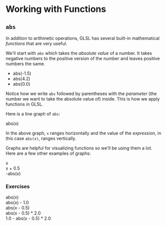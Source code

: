 # Working with Functions

## `abs`

In addition to arithmetic operations, GLSL has several built-in mathematical *functions* that are very useful.

We'll start with `abs` which takes the *absolute value* of a number. It takes negative numbers to the positive version of the number and leaves positive numbers the same.

* <div class="evaluator">abs(-1.5)</div>
* <div class="evaluator">abs(4.2)</div>
* <div class="evaluator">abs(0.0)</div>

Notice how we write `abs` followed by parentheses with the *parameter* (the number we want to take the absolute value of) inside. This is how we apply functions in GLSL.

Here is a line graph of `abs`:

<div class="graph-example">abs(x)</div>

In the above graph, `x` ranges horizontally and the value of the *expression*, in this case `abs(x)`, ranges vertically.

Graphs are helpful for visualizing functions so we'll be using them a lot. Here are a few other examples of graphs:

<div class="graph-example">x</div>

<div class="graph-example">x + 0.5</div>

<div class="graph-example">-abs(x)</div>

### Exercises

<div class="graph-exercise">
  <div class="start">abs(x)</div>
  <div class="solution">abs(x) - 1.0</div>
  <div class="solution">abs(x - 0.5)</div>
  <div class="solution">abs(x - 0.5) * 2.0</div>
  <div class="solution">1.0 - abs(x - 0.5) * 2.0</div>
</div>